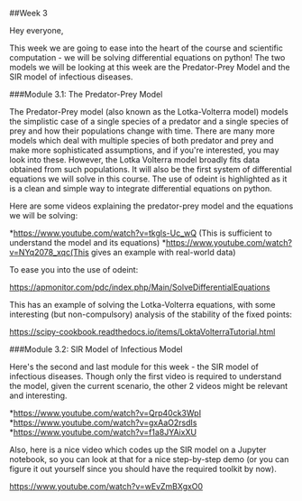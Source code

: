 ##Week 3

Hey everyone,

This week we are going to ease into the heart of the course and scientific computation - we will be solving differential equations on python! The two models we will be looking at this week are the Predator-Prey Model and the SIR model of infectious diseases.

###Module 3.1: The Predator-Prey Model

The Predator-Prey model (also known as the Lotka-Volterra model) models the simplistic case of a single species of a predator and a single species of prey and how their populations change with time. There are many more models which deal with multiple species of both predator and prey and make more sophisticated assumptions, and if you're interested, you may look into these. However, the Lotka Volterra model broadly fits data obtained from such populations. It will also be the first system of differential equations we will solve in this course. The use of odeint is highlighted as it is a clean and simple way to integrate differential equations on python.

Here are some videos explaining the predator-prey model and the equations we will be solving:

*https://www.youtube.com/watch?v=tkgls-Uc_wQ (This is sufficient to understand the model and its equations)
*https://www.youtube.com/watch?v=NYq2078_xqc(This gives an example with real-world data)

To ease you into the use of odeint:

https://apmonitor.com/pdc/index.php/Main/SolveDifferentialEquations

This has an example of solving the Lotka-Volterra equations, with some interesting (but non-compulsory) analysis of the stability of the fixed points:

https://scipy-cookbook.readthedocs.io/items/LoktaVolterraTutorial.html 

###Module 3.2: SIR Model of Infectious Model

Here's the second and last module for this week - the SIR model of infectious diseases. Though only the first video is required to understand the model, given the current scenario, the other 2 videos might be relevant and interesting.

*https://www.youtube.com/watch?v=Qrp40ck3WpI
*https://www.youtube.com/watch?v=gxAaO2rsdIs
*https://www.youtube.com/watch?v=f1a8JYAixXU

Also, here is a nice video which codes up the SIR model on a Jupyter notebook, so you can look at that for a nice step-by-step demo (or you can figure it out yourself since you should have the required toolkit by now).

https://www.youtube.com/watch?v=wEvZmBXgxO0